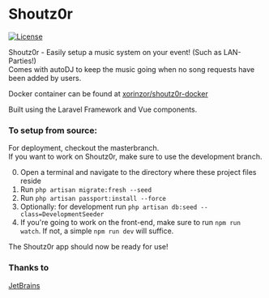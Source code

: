 # Shoutz0r

[![License](https://img.shields.io/github/license/xorinzor/shoutz0r.svg?style=flat)](https://www.gnu.org/licenses/gpl-3.0.en.html)

Shoutz0r - Easily setup a music system on your event! (Such as LAN-Parties!)\
Comes with autoDJ to keep the music going when no song requests have been added by users.

Docker container can be found at [xorinzor/shoutz0r-docker](https://github.com/xorinzor/shoutz0r-docker)

Built using the Laravel Framework and Vue components.

### To setup from source:

For deployment, checkout the masterbranch.\
If you want to work on Shoutz0r, make sure to use the development branch.

0. Open a terminal and navigate to the directory where these project files reside
1. Run `php artisan migrate:fresh --seed`
2. Run `php artisan passport:install --force`
3. Optionally: for development run `php artisan db:seed --class=DevelopmentSeeder`
4. If you're going to work on the front-end, make sure to run `npm run watch`. If not, a simple `npm run dev` will
   suffice.

The Shoutz0r app should now be ready for use!

### Thanks to

[JetBrains](https://www.jetbrains.com/?from=Shoutz0r)
